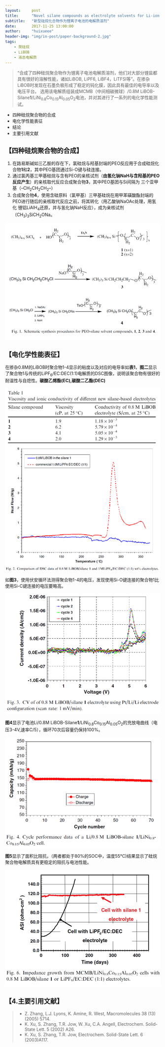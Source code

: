 ```yaml
---
layout:     post
title:      "Novel silane compounds as electrolyte solvents for Li-ion batteries"
subtitle:   "新型硅烷化合物作为锂离子电池的电解质溶剂"
date:       2017-11-25 13:00:00
author:     "huixueee"
header-img: "img/in-post/paper-background-2.jpg"
tags:
    - 聚硅烷
    - LiBOB
    - 液态电解质
---
```


> “合成了四种硅烷聚合物作为锂离子电池电解质溶剂，他们对大部分锂盐都具有很好的溶解性能，诸如LiBOB, LiPF6, LiBF4，LiTFSI等”。在掺杂LiBOB时发现在石墨负极形成了稳定的钝化膜，因此具有最佳的电导率以及电压平台。
选用该电解质组装成MCMB（中间相碳微球）/0.8M LiBOB-Silane**1**/LiNi<SUB>0.8</SUB>Co<sub>0.15</sub>Al<sub>0.05</sub>O<sub>2</sub>电池，并对其进行了一系列的电化学性能测试。


* 四种硅烷聚合物的合成
* 电化学性能表征
* 结论
* 主要引用文献


## 【四种硅烷聚合物的合成】
1. 在路易斯碱如三乙胺的存在下，氯硅烷与羟基封端的PEO反应用于合成硅烷化合物**1**和**2**，其中PEO基团通过Si-O键与硅连接。
2. 通过氯丙基三甲基硅烷与含有PEO的亲核试剂（**由氢化钠NaH与含羟基的PEO反应产生**）的亲核取代反应合成聚合物**3**，其中PEO基团与Si间隔为
三个亚甲基（–CH<sub>2</sub>CH<sub>2</sub>CH<sub>2</sub>–）
3. 合成聚合物**4**，使用含硅原料（氯甲基）三甲基硅烷在用甲苯磺酸酯封端的PEO进行随后的亲核取代反应之前，将其转化（用乙酸钠NaOAc处理，用氢化
锂铝LiAlH<sub>4</sub>还原，并与氢化钠NaH反应），成为亲核试剂（CH<sub>3</sub>)<sub>3</sub>SiCH<sub>2</sub>ONa。

![img](/img/in-post/post-2/post-1.jpg)

## 【电化学性能表征】
在掺杂0.8M的LiBOB时聚合物1-4显示的粘度以及对应的电导率如**表1**，**图二**显示了聚合物1与传统的LiPF<sub>6</sub>/EC:DEC(1:1)电解质的DSC图像，说明该聚合物有很好的耐温性与自熄性。**碳酸乙烯酯(EC),碳酸二乙酯(DEC)**

![img](/img/in-post/post-2/post-2.jpg)
![img](/img/in-post/post-2/post-3.jpg)

如**图3**，使用伏安循环法测得聚合物1-4的电压，发现使用Si-O键连接的聚合物1比使用Si-C键连接的电压要略高。

![img](/img/in-post/post-2/post-4.jpg)

**图4**显示了电池Li/0.8M LiBOB-Silane**1**/LiNi<SUB>0.8</SUB>Co<sub>0.15</sub>Al<sub>0.05</sub>O<sub>2</sub>的充放电曲线（电压3-4V,速率C/5），循环70次后容量仍保持100%。

![img](/img/in-post/post-2/post-5.jpg)

**图5**显示了面积比阻抗，（两者都处于80%的SOC中，温度55°C)结果显示了硅烷聚合物电解质具有更稳定的阻抗与电池性能。

![img](/img/in-post/post-2/post-6.jpg)


## 【4.主要引用文献】
> * Z. Zhang, L.J. Lyons, K. Amine, R. West, Macromolecules 38 (13)(2005) 5714.
> * K. Xu, S. Zhang, T.R. Jow, W. Xu, C.A. Angell, Electrochem. Solid-State Lett. 5 (2002) A26.
> * K. Xu, S. Zhang, T.R. Jow, Electrochem. Solid-State Lett. 6 (2003)A117.
